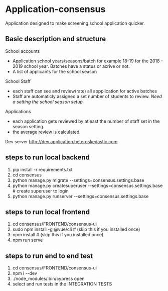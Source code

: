 # Application-consensus
Application designed to make screening school application quicker.

## Basic description and structure
School accounts
- Application school years/seasons/batch for example 18-19 for the 2018 - 2019 school year. Batches have a status or acrive or not.
- A list of applicants for the school season

School Staff
- each staff can see and review(rate) all appplication for active batches
- Staff are automaticly assigned a set number of students to review. _Need a setting the school season setup._

Applications
- each application gets reviewed by atleast the number of staff set in the season setting.
- the average review is calculated.

Dev server
http://dev.application.heteroskedastic.com


## steps to run local backend

1. pip install -r requirements.txt
1. cd consensus
1. python manage.py migrate --settings=consensus.settings.base
1. python manage.py createsuperuser --settings=consensus.settings.base # create superuser to login
1. python manage.py runserver --settings=consensus.settings.base


## steps to run local frontend
1. cd consensus/FRONTEND/consensus-ui
1. sudo npm install -g @vue/cli # (skip this if you installed once)
1. npm install # (skip this if you installed once)
1. npm run serve

## steps to run end to end test
1. cd consensus/FRONTEND/consensus-ui
2. npm i --dev
3. ./node_modules/.bin/cypress open
4. select and run tests in the INTEGRATION TESTS